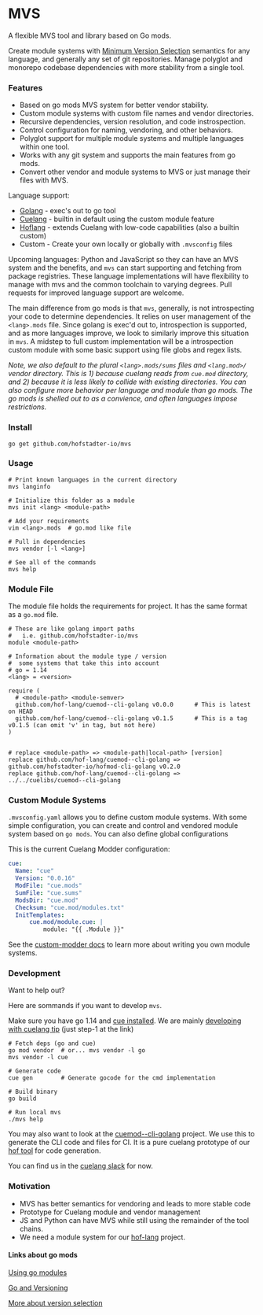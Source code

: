# MVS

A flexible MVS tool and library based on Go mods.

Create module systems with [Minimum Version Selection](https://research.swtch.com/vgo-mvs) semantics
for any language, and generally any set of git repositories.
Manage polyglot and monorepo codebase dependencies
with more stability from a single tool.


### Features

- Based on go mods MVS system for better vendor stability.
- Custom module systems with custom file names and vendor directories.
- Recursive dependencies, version resolution, and code instrospection.
- Control configuration for naming, vendoring, and other behaviors.
- Polyglot support for multiple module systems and multiple languages within one tool.
- Works with any git system and supports the main features from go mods.
- Convert other vendor and module systems to MVS or just manage their files with MVS.

Language support:

- [Golang](https://golang.org) - exec's out to go tool
- [Cuelang](https://cuelang.org) - builtin in default using the custom module feature
- [Hoflang](https://hof-lang.org) - extends Cuelang with low-code capabilities (also a builtin custom)
- Custom - Create your own locally or globally with `.mvsconfig` files

Upcoming languages: Python and JavaScript
so they can have an MVS system and the benefits,
and `mvs` can start supporting and fetching from package registries.
These language implementations will have flexibility to
manage with mvs and the common toolchain to varying degrees.
Pull requests for improved language support are welcome.

The main difference from go mods is that `mvs`, generally,
is not introspecting your code to determine dependencies.
It relies on user management of the `<lang>.mods` file.
Since golang is exec'd out to, introspection is supported,
and as more languages improve, we look to similarly
improve this situation in `mvs`.
A midstep to full custom implementation will be a
introspection custom module with some basic support
using file globs and regex lists.

_Note, we also default to the plural `<lang>.mods/sums` files and `<lang.mod>/` vendor directory.
This is 1) because cuelang reads from `cue.mod` directory, and 2) because it is less likely
to collide with existing directories.
You can also configure more behavior per language and module than go mods.
The go mods is shelled out to as a convience, and often languages impose restrictions._


### Install

```shell
go get github.com/hofstadter-io/mvs
```


### Usage

```shell
# Print known languages in the current directory
mvs langinfo

# Initialize this folder as a module
mvs init <lang> <module-path>

# Add your requirements
vim <lang>.mods  # go.mod like file

# Pull in dependencies
mvs vendor [-l <lang>]

# See all of the commands
mvs help
```


### Module File

The module file holds the requirements for project.
It has the same format as a `go.mod` file.

```
# These are like golang import paths
#   i.e. github.com/hofstadter-io/mvs
module <module-path> 

# Information about the module type / version
#  some systems that take this into account
# go = 1.14
<lang> = <version>

require (
  # <module-path> <module-semver>
  github.com/hof-lang/cuemod--cli-golang v0.0.0      # This is latest on HEAD
  github.com/hof-lang/cuemod--cli-golang v0.1.5      # This is a tag v0.1.5 (can omit 'v' in tag, but not here)
)


# replace <module-path> => <module-path|local-path> [version]
replace github.com/hof-lang/cuemod--cli-golang => github.com/hofstadter-io/hofmod-cli-golang v0.2.0
replace github.com/hof-lang/cuemod--cli-golang => ../../cuelibs/cuemod--cli-golang

```


### Custom Module Systems

`.mvsconfig.yaml` allows you to define custom module systems.
With some simple configuration, you can create and control
and vendored module system based on `go mods`.
You can also define global configurations

This is the current Cuelang Modder configuration:

```yaml
cue:
  Name: "cue"
  Version: "0.0.16"
  ModFile: "cue.mods"
  SumFile: "cue.sums"
  ModsDir: "cue.mod"
  Checksum: "cue.mod/modules.txt"
  InitTemplates:
      cue.mod/module.cue: |
          module: "{{ .Module }}"
```

See the [custom-modder docs](./docs/custom-modders.md)
to learn more about writing
you own module systems.


### Development

Want to help out?

Here are sommands if you want to develop `mvs`.

Make sure you have go 1.14 and [cue installed](https://cuelang.org/docs/install/).
We are mainly [developing with cuelang tip](https://github.com/cuelang/cue/blob/master/doc/contribute.md#overview-1) (just step-1 at the link)

```shell
# Fetch deps (go and cue)
go mod vendor  # or... mvs vendor -l go
mvs vendor -l cue

# Generate code
cue gen        # Generate gocode for the cmd implementation

# Build binary
go build

# Run local mvs
./mvs help
```

You may also want to look at the [cuemod--cli-golang](https://github.com/hof-lang/cuemod--cli-golang) project.
We use this to generate the CLI code and files for CI.
It is a pure cuelang prototype of our [hof tool](https://github.com/hofstadter-io/hof) for code generation.

You can find us in the
[cuelang slack](https://join.slack.com/t/cuelang/shared_invite/enQtNzQwODc3NzYzNTA0LTAxNWQwZGU2YWFiOWFiOWQ4MjVjNGQ2ZTNlMmIxODc4MDVjMDg5YmIyOTMyMjQ2MTkzMTU5ZjA1OGE0OGE1NmE)
for now.


### Motivation

- MVS has better semantics for vendoring and leads to more stable code
- Prototype for Cuelang module and vendor management
- JS and Python can have MVS while still using the remainder of the tool chains.
- We need a module system for our [hof-lang](https://hof-lang.org) project.

#### Links about go mods

[Using go modules](https://blog.golang.org/using-go-modules)

[Go and Versioning](https://research.swtch.com/vgo)

[More about version selection](https://github.com/golang/go/wiki/Modules#version-selection)

